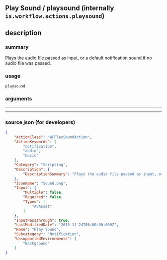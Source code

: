 
## Play Sound / playsound (internally `is.workflow.actions.playsound`)


## description

### summary

Plays the audio file passed as input, or a default notification sound if no audio file was passed.


### usage
```
playsound 
```

### arguments

---



---

### source json (for developers)

```json
{
	"ActionClass": "WFPlaySoundAction",
	"ActionKeywords": [
		"notification",
		"audio",
		"music"
	],
	"Category": "Scripting",
	"Description": {
		"DescriptionSummary": "Plays the audio file passed as input, or a default notification sound if no audio file was passed."
	},
	"IconName": "Sound.png",
	"Input": {
		"Multiple": false,
		"Required": false,
		"Types": [
			"AVAsset"
		]
	},
	"InputPassthrough": true,
	"LastModifiedDate": "2015-11-24T06:00:00.000Z",
	"Name": "Play Sound",
	"Subcategory": "Notification",
	"UnsupportedEnvironments": [
		"Background"
	]
}
```
